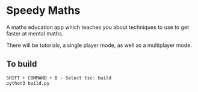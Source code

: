 # Speedy Maths

A maths education app which teaches you about techniques to use to get faster at mental maths.

There will be tutorials, a single player mode, as well as a multiplayer mode.

## To build
```
SHIFT + COMMAND + B - Select tsc: build
python3 build.py
```